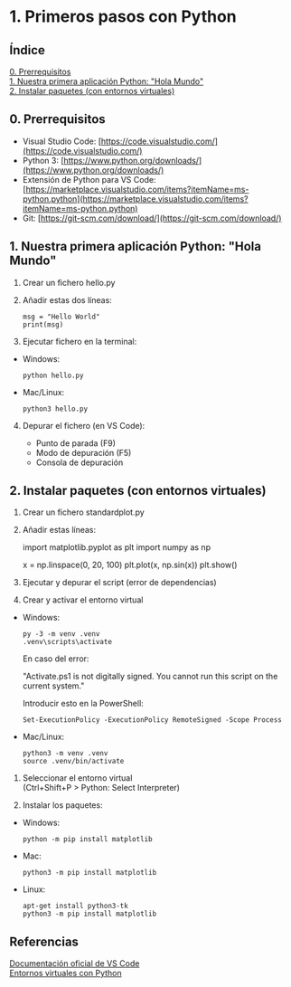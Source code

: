 # 1. Primeros pasos con Python

## Índice

[0. Prerrequisitos](#0-prerrequisitos)  
[1. Nuestra primera aplicación Python: "Hola Mundo"](#1-nuestra-primera-aplicación-python-"hola-mundo")  
[2. Instalar paquetes (con entornos virtuales)](#2-instalar-paquetes-con-entornos-virtuales)

## 0. Prerrequisitos

- Visual Studio Code: [https://code.visualstudio.com/](https://code.visualstudio.com/)
- Python 3: [https://www.python.org/downloads/](https://www.python.org/downloads/)
- Extensión de Python para VS Code: [https://marketplace.visualstudio.com/items?itemName=ms-python.python](https://marketplace.visualstudio.com/items?itemName=ms-python.python)
- Git: [https://git-scm.com/download/](https://git-scm.com/download/)


## 1. Nuestra primera aplicación Python: "Hola Mundo"

1. Crear un fichero hello.py
2. Añadir estas dos líneas:

    ```
    msg = "Hello World"
    print(msg)
    ```

3. Ejecutar fichero en la terminal:

- Windows:

    ```
    python hello.py
    ```

- Mac/Linux:

    ```
    python3 hello.py
    ```

4. Depurar el fichero (en VS Code):

   - Punto de parada (F9)
   - Modo de depuración (F5)
   - Consola de depuración

## 2. Instalar paquetes (con entornos virtuales)

1. Crear un fichero standardplot.py

2. Añadir estas líneas:
   
    import matplotlib.pyplot as plt
    import numpy as np

    x = np.linspace(0, 20, 100)
    plt.plot(x, np.sin(x))
    plt.show()

3. Ejecutar y depurar el script (error de dependencias)

4. Crear y activar el entorno virtual

- Windows:
  
    ```
    py -3 -m venv .venv
    .venv\scripts\activate
    ```

    En caso del error:

    "Activate.ps1 is not digitally signed. You cannot run this script on the current system."

    Introducir esto en la PowerShell:

    ```
    Set-ExecutionPolicy -ExecutionPolicy RemoteSigned -Scope Process
    ```

- Mac/Linux:

    ```
    python3 -m venv .venv
    source .venv/bin/activate
    ```

1. Seleccionar el entorno virtual  
   (Ctrl+Shift+P > Python: Select Interpreter)

2. Instalar los paquetes:

- Windows:
  
    ```
    python -m pip install matplotlib
    ```

- Mac:

    ```
    python3 -m pip install matplotlib
    ```

- Linux:

    ```
    apt-get install python3-tk
    python3 -m pip install matplotlib
    ```

## Referencias

[Documentación oficial de VS Code](https://code.visualstudio.com/docs/python/python-tutorial#_install-and-use-packages)  
[Entornos virtuales con Python](https://code.tutsplus.com/es/tutorials/understanding-virtual-environments-in-python--cms-28272)
